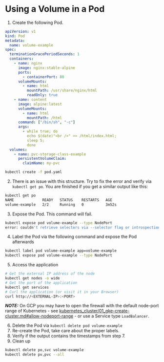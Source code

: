 # Using a Volume in a Pod

1. Create the following Pod. 
```yaml 
apiVersion: v1
kind: Pod
metadata:
  name: volume-example
spec:
  terminationGracePeriodSeconds: 1
  containers:
    - name: nginx
      image: nginx:stable-alpine
      ports:
        - containerPort: 80
      volumeMounts:
        - name: html
          mountPath: /usr/share/nginx/html
          readOnly: true
    - name: content
      image: alpine:latest
      volumeMounts:
        - name: html
          mountPath: /html
      command: ["/bin/sh", "-c"]
      args:
        - while true; do
          echo $(date)"<br />" >> /html/index.html;
          sleep 5;
          done
  volumes:
    - name: pvc-storage-class-example
      persistentVolumeClaim:
        claimName: my-pvc
```
```bash
kubectl create -f pod.yaml
```
2. There is an issue with this structure. Try to fix the error and verify via `kubectl get po`. You are finished if you get a similar output like this:
```bash
kubectl get po
NAME             READY   STATUS    RESTARTS   AGE
volume-example   2/2     Running   0          3m52s
```
3. Expose the Pod. This command will fail.
```bash
kubectl expose pod volume-example --type NodePort
error: couldn't retrieve selectors via --selector flag or introspection: the pod has no labels and cannot be exposed
```
4. Label the Pod via the following command and expose the Pod afterwards
```bash
kubectl label pod volume-example app=volume-example
kubectl expose pod volume-example --type NodePort
```
5. Access the application
```bash
# Get the external IP address of the node
kubectl get nodes -o wide
# Get the port of the application
kubectl get services
# Curl the application (or visit it in your Browser)
curl http://<EXTERNAL-IP>:<PORT>
```
***NOTE:*** On GCP you may have to open the firewall with the default node-port range of Kubernetes - see [kubernetes_cluster/01_gke-create-cluster.md#allow-nodeport-range](../kubernetes_cluster/01_gke-create-cluster.md#allow-nodeport-range) - or use a Service type `LoadBalancer`.

6. Delete the Pod via `kubectl delete pod volume-example`
7. Re-create the Pod, take care about the proper labels. 
8. Verify if the output contains the timestamps from step 7.
9. Clean up
```bash
kubectl delete po,svc volume-example
kubectl delete pv,pvc --all
```
